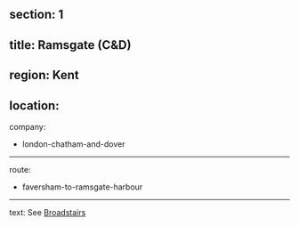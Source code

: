section: 1
----
title: Ramsgate (C&D)
----
region: Kent
----
location: 
----
company:
- london-chatham-and-dover
----
route:
- faversham-to-ramsgate-harbour
----
text: See [Broadstairs](/stations/broadstairs#ramsgate)
